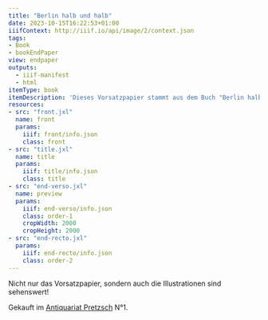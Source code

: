 ```yaml
---
title: "Berlin halb und halb"
date: 2023-10-15T16:22:53+01:00
iiifContext: http://iiif.io/api/image/2/context.json
tags:
- Book
- bookEndPaper
view: endpaper
outputs:
  - iiif-manifest
  - html
itemType: book
itemDescription: 'Dieses Vorsatzpapier stammt aus dem Buch "Berlin halb und halb" von Werner Kruse und Hans Rauschning, erschienen 1959 bei Lothar Blanvalet Verlag, Berlin. <a class="worldcat" href="https://search.worldcat.org/de/title/250786300">&nbsp;</a>'
resources:
- src: "front.jxl"
  name: front
  params:
    iiif: front/info.json
    class: front
- src: "title.jxl"
  name: title
  params:
    iiif: title/info.json
    class: title
- src: "end-verso.jxl"
  name: preview
  params:
    iiif: end-verso/info.json
    class: order-1
    cropWidth: 2000
    cropHeight: 2000   
- src: "end-recto.jxl"
  params:
    iiif: end-recto/info.json
    class: order-2
---
```


Nicht nur das Vorsatzpapier, sondern auch die Illustrationen sind sehenswert!

<!--more-->
<div class="source">
Gekauft im <a target="_blank" href="https://antiquariat-pretzsch.de/">Antiquariat Pretzsch</a> N°1.
</div>
